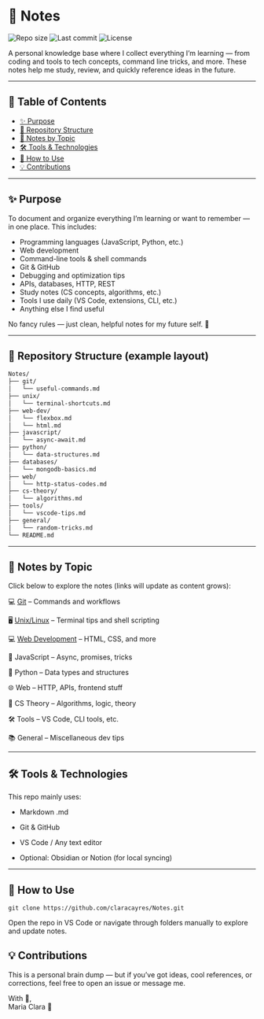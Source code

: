 # 📘 Notes

![Repo size](https://img.shields.io/github/repo-size/claracayres/Notes)
![Last commit](https://img.shields.io/github/last-commit/claracayres/Notes)
![License](https://img.shields.io/github/license/claracayres/Notes)

A personal knowledge base where I collect everything I’m learning — from coding and tools to tech concepts, command line tricks, and more. These notes help me study, review, and quickly reference ideas in the future.

---

## 🧭 Table of Contents

- [✨ Purpose](#-purpose)
- [📂 Repository Structure](#-repository-structure)
- [📄 Notes by Topic](#-notes-by-topic)
- [🛠 Tools & Technologies](#-tools--technologies)
- [📖 How to Use](#-how-to-use)
- [💡 Contributions](#-contributions)

---

## ✨ Purpose

To document and organize everything I’m learning or want to remember — in one place. This includes:

- Programming languages (JavaScript, Python, etc.)
- Web development
- Command-line tools & shell commands
- Git & GitHub
- Debugging and optimization tips
- APIs, databases, HTTP, REST
- Study notes (CS concepts, algorithms, etc.)
- Tools I use daily (VS Code, extensions, CLI, etc.)
- Anything else I find useful

No fancy rules — just clean, helpful notes for my future self. 🌱

---

## 📂 Repository Structure (example layout)

```bash
Notes/
├── git/
│   └── useful-commands.md
├── unix/
│   └── terminal-shortcuts.md
├── web-dev/
│   └── flexbox.md
│   └── html.md
├── javascript/
│   └── async-await.md
├── python/
│   └── data-structures.md
├── databases/
│   └── mongodb-basics.md
├── web/
│   └── http-status-codes.md
├── cs-theory/
│   └── algorithms.md
├── tools/
│   └── vscode-tips.md
├── general/
│   └── random-tricks.md
└── README.md
```
---

## 📄 Notes by Topic
Click below to explore the notes (links will update as content grows):

💻 [Git](./Git/useful-commands.md) – Commands and workflows

🖥️ [Unix/Linux](./Unix/terminal-shortcuts.md) – Terminal tips and shell scripting

💻 [Web Development](./Web-dev) – HTML, CSS, and more

📜 JavaScript – Async, promises, tricks

🐍 Python – Data types and structures

🌐 Web – HTTP, APIs, frontend stuff

🧠 CS Theory – Algorithms, logic, theory

🛠 Tools – VS Code, CLI tools, etc.

📚 General – Miscellaneous dev tips

---

## 🛠 Tools & Technologies
This repo mainly uses:

- Markdown .md

- Git & GitHub

- VS Code / Any text editor

- Optional: Obsidian or Notion (for local syncing)

---

## 📖 How to Use

```
git clone https://github.com/claracayres/Notes.git
```
Open the repo in VS Code or navigate through folders manually to explore and update notes.

## 💡 Contributions
This is a personal brain dump — but if you’ve got ideas, cool references, or corrections, feel free to open an issue or message me.

With 💙,<br>
Maria Clara 🌸
